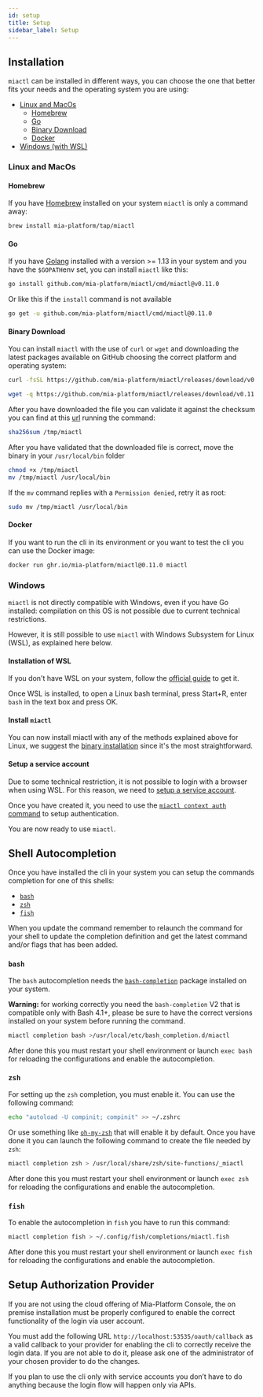 ```yaml
---
id: setup
title: Setup
sidebar_label: Setup
---
```


<!--
WARNING: this file was automatically generated by Mia-Platform Doc Aggregator.
DO NOT MODIFY IT BY HAND.
Instead, modify the source file and run the aggregator to regenerate this file.
-->

## Installation

`miactl` can be installed in different ways, you can choose the one that better fits your needs and the operating system
you are using:

- [Linux and MacOs](#linux-and-macos)
  - [Homebrew](#homebrew)
  - [Go](#go)
  - [Binary Download](#binary-download)
  - [Docker](#docker)
- [Windows (with WSL)](#windows)

### Linux and MacOs

#### Homebrew

If you have [Homebrew] installed on your system `miactl` is only a command away:

```sh
brew install mia-platform/tap/miactl
```

#### Go

If you have [Golang] installed with a version >= 1.13 in your system and you have the `$GOPATH`env set, you can
install `miactl` like this:

```sh
go install github.com/mia-platform/miactl/cmd/miactl@v0.11.0
```

Or like this if the `install` command is not available

```sh
go get -u github.com/mia-platform/miactl/cmd/miactl@0.11.0
```

#### Binary Download

You can install `miactl` with the use of `curl` or `wget` and downloading the latest packages available on GitHub
choosing the correct platform and operating system:

```sh
curl -fsSL https://github.com/mia-platform/miactl/releases/download/v0.11.0/miactl-linux-amd64 -o /tmp/miactl
```

```sh
wget -q https://github.com/mia-platform/miactl/releases/download/v0.11.0/miactl-linux-amd64 -O /tmp/miactl
```

After you have downloaded the file you can validate it against the checksum you can find at this [url] running the
command:

```sh
sha256sum /tmp/miactl
```

After you have validated that the downloaded file is correct, move the binary in your `/usr/local/bin` folder

```sh
chmod +x /tmp/miactl
mv /tmp/miactl /usr/local/bin
```

If the `mv` command replies with a `Permission denied`, retry it as root:

```sh
sudo mv /tmp/miactl /usr/local/bin
```

#### Docker

If you want to run the cli in its environment or you want to test the cli you can use the Docker image:

```sh
docker run ghr.io/mia-platform/miactl@0.11.0 miactl
```

### Windows

`miactl` is not directly compatible with Windows, even if you have Go installed:
compilation on this OS is not possible due to current technical restrictions.

However, it is still possible to use `miactl` with Windows Subsystem for Linux (WSL), as explained here below.

#### Installation of WSL

If you don't have WSL on your system, follow the [official guide] to get it.

Once WSL is installed, to open a Linux bash terminal, press Start+R, enter `bash` in the text box and press OK.

#### Install `miactl`

You can now install miactl with any of the methods explained above for Linux,
we suggest the [binary installation](#binary-download) since it's the most straightforward.

#### Setup a service account

Due to some technical restriction, it is not possible to login with a browser when using WSL.
For this reason, we need to [setup a service account](/development_suite/identity-and-access-management/manage-service-accounts.md#service-account-authentication).

Once you have created it, you need to use the [`miactl context auth` command](./30_commands.md#auth) to setup
authentication.

You are now ready to use `miactl`.

## Shell Autocompletion

Once you have installed the cli in your system you can setup the commands completion for one of this shells:

- [`bash`](#bash)
- [`zsh`](#zsh)
- [`fish`](#fish)

When you update the command remember to relaunch the command for your shell to update the completion definition
and get the latest command and/or flags that has been added.

### `bash`

The `bash` autocompletion needs the [`bash-completion`] package installed on your system.

**Warning:** for working correctly you need the `bash-completion` V2 that is compatible only with Bash 4.1+,
please be sure to have the correct versions installed on your system before running the command.

```sh
miactl completion bash >/usr/local/etc/bash_completion.d/miactl
```

After done this you must restart your shell environment or launch `exec bash` for reloading the configurations
and enable the autocompletion.

### `zsh`

For setting up the `zsh` completion, you must enable it. You can use the following command:

```sh
echo "autoload -U compinit; compinit" >> ~/.zshrc
```

Or use something like [`oh-my-zsh`] that will enable it by default. Once you have done it you can launch the
following command to create the file needed by `zsh`:

```sh
miactl completion zsh > /usr/local/share/zsh/site-functions/_miactl
```

After done this you must restart your shell environment or launch `exec zsh` for reloading the configurations and
enable the autocompletion.

### `fish`

To enable the autocompletion in `fish` you have to run this command:

```sh
miactl completion fish > ~/.config/fish/completions/miactl.fish
```

After done this you must restart your shell environment or launch `exec fish` for reloading the configurations and
enable the autocompletion.

## Setup Authorization Provider

If you are not using the cloud offering of Mia-Platform Console, the on premise installation must be properly configured
to enable the correct functionality of the login via user account.

You must add the following URL `http://localhost:53535/oauth/callback` as a valid callback to your provider for enabling
the cli to correctly receive the login data. If you are not able to do it, please ask one of the administrator of your
chosen provider to do the changes.

If you plan to use the cli only with service accounts you don’t have to do anything because the login flow will happen
only via APIs.

[Homebrew]: https://brew.sh "The Missing Package Manager for macOS (or Linux)"
[Golang]: https://go.dev "Build simple, secure, scalable systems with Go"
[url]: https://github.com/mia-platform/miactl/releases/download/v0.11.0/checksums.txt "miactl checksums"
[`bash-completion`]: https://github.com/scop/bash-completion "Programmable completion functions for bash"
[`oh-my-zsh`]: https://ohmyz.sh "Oh My Zsh is a delightful, open source, community-driven
	framework for managing your Zsh configuration"
[official guide]: https://learn.microsoft.com/en-us/windows/wsl/install "How to install Linux on Windows with WSL"
